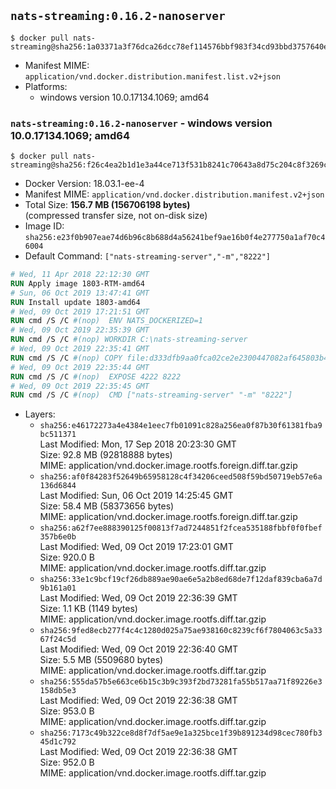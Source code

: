 ## `nats-streaming:0.16.2-nanoserver`

```console
$ docker pull nats-streaming@sha256:1a03371a3f76dca26dcc78ef114576bbf983f34cd93bbd3757640e082cc979a7
```

-	Manifest MIME: `application/vnd.docker.distribution.manifest.list.v2+json`
-	Platforms:
	-	windows version 10.0.17134.1069; amd64

### `nats-streaming:0.16.2-nanoserver` - windows version 10.0.17134.1069; amd64

```console
$ docker pull nats-streaming@sha256:f26c4ea2b1d1e3a44ce713f531b8241c70643a8d75c204c8f3269cf0a2cf8ae1
```

-	Docker Version: 18.03.1-ee-4
-	Manifest MIME: `application/vnd.docker.distribution.manifest.v2+json`
-	Total Size: **156.7 MB (156706198 bytes)**  
	(compressed transfer size, not on-disk size)
-	Image ID: `sha256:e23f0b907eae74d6b96c8b688d4a56241bef9ae16b0f4e277750a1af70c46004`
-	Default Command: `["nats-streaming-server","-m","8222"]`

```dockerfile
# Wed, 11 Apr 2018 22:12:30 GMT
RUN Apply image 1803-RTM-amd64
# Sun, 06 Oct 2019 13:47:41 GMT
RUN Install update 1803-amd64
# Wed, 09 Oct 2019 17:21:51 GMT
RUN cmd /S /C #(nop)  ENV NATS_DOCKERIZED=1
# Wed, 09 Oct 2019 22:35:39 GMT
RUN cmd /S /C #(nop) WORKDIR C:\nats-streaming-server
# Wed, 09 Oct 2019 22:35:41 GMT
RUN cmd /S /C #(nop) COPY file:d333dfb9aa0fca02ce2e2300447082af645803b49703ee1671951f7dba266042 in nats-streaming-server.exe 
# Wed, 09 Oct 2019 22:35:44 GMT
RUN cmd /S /C #(nop)  EXPOSE 4222 8222
# Wed, 09 Oct 2019 22:35:45 GMT
RUN cmd /S /C #(nop)  CMD ["nats-streaming-server" "-m" "8222"]
```

-	Layers:
	-	`sha256:e46172273a4e4384e1eec7fb01091c828a256ea0f87b30f61381fba9bc511371`  
		Last Modified: Mon, 17 Sep 2018 20:23:30 GMT  
		Size: 92.8 MB (92818888 bytes)  
		MIME: application/vnd.docker.image.rootfs.foreign.diff.tar.gzip
	-	`sha256:af0f84283f52649b65958128c4f34206ceed508f59bd50719eb57e6a136d6844`  
		Last Modified: Sun, 06 Oct 2019 14:25:45 GMT  
		Size: 58.4 MB (58373656 bytes)  
		MIME: application/vnd.docker.image.rootfs.foreign.diff.tar.gzip
	-	`sha256:a62f7ee888390125f00813f7ad7244851f2fcea535188fbbf0f0fbef357b6e0b`  
		Last Modified: Wed, 09 Oct 2019 17:23:01 GMT  
		Size: 920.0 B  
		MIME: application/vnd.docker.image.rootfs.diff.tar.gzip
	-	`sha256:33e1c9bcf19cf26db889ae90ae6e5a2b8ed68de7f12daf839cba6a7d9b161a01`  
		Last Modified: Wed, 09 Oct 2019 22:36:39 GMT  
		Size: 1.1 KB (1149 bytes)  
		MIME: application/vnd.docker.image.rootfs.diff.tar.gzip
	-	`sha256:9fed8ecb277f4c4c1280d025a75ae938160c8239cf6f7804063c5a3367f24c5d`  
		Last Modified: Wed, 09 Oct 2019 22:36:40 GMT  
		Size: 5.5 MB (5509680 bytes)  
		MIME: application/vnd.docker.image.rootfs.diff.tar.gzip
	-	`sha256:555da57b5e663ce6b15c3b9c393f2bd73281fa55b517aa71f89226e3158db5e3`  
		Last Modified: Wed, 09 Oct 2019 22:36:38 GMT  
		Size: 953.0 B  
		MIME: application/vnd.docker.image.rootfs.diff.tar.gzip
	-	`sha256:7173c49b322ce8d8f7df5ae9e1a325bce1f39b891234d98cec780fb345d1c792`  
		Last Modified: Wed, 09 Oct 2019 22:36:38 GMT  
		Size: 952.0 B  
		MIME: application/vnd.docker.image.rootfs.diff.tar.gzip

